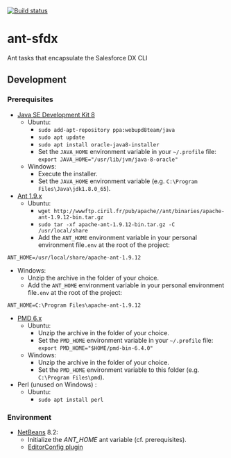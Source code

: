 [![Build status](https://travis-ci.org/mcartoixa/ant-sfdx.svg?branch=master)](https://travis-ci.org/mcartoixa/ant-sfdx)
# ant-sfdx
Ant tasks that encapsulate the Salesforce DX CLI

## Development

### Prerequisites
* [Java SE Development Kit 8](http://www.oracle.com/technetwork/java/javase/downloads/jdk8-downloads-2133151.html)
  * Ubuntu:
    * `sudo add-apt-repository ppa:webupd8team/java`
    * `sudo apt update`
    * `sudo apt install oracle-java8-installer`
    * Set the `JAVA_HOME` environment variable in your `~/.profile` file: `export JAVA_HOME="/usr/lib/jvm/java-8-oracle"`
  * Windows:
    * Execute the installer.
    * Set the `JAVA_HOME` environment variable (e.g. `C:\Program Files\Java\jdk1.8.0_65`).
* [Ant 1.9.x](https://ant.apache.org/manual/install.html)
  * Ubuntu:
    * `wget http://wwwftp.ciril.fr/pub/apache//ant/binaries/apache-ant-1.9.12-bin.tar.gz`
    * `sudo tar -xf apache-ant-1.9.12-bin.tar.gz -C /usr/local/share`
    * Add the `ANT_HOME` environment variable in your personal environment file`.env` at the root of the project:
```
ANT_HOME=/usr/local/share/apache-ant-1.9.12
```
  * Windows:
    * Unzip the archive in the folder of your choice.
    * Add the `ANT_HOME` environment variable in your personal environment file`.env` at the root of the project:
```
ANT_HOME=C:\Program Files\apache-ant-1.9.12
```
* [PMD 6.x](https://pmd.github.io/pmd-6.4.0/pmd_userdocs_getting_started.html)
  * Ubuntu:
    * Unzip the archive in the folder of your choice.
    * Set the `PMD_HOME` environment variable in your `~/.profile` file: `export PMD_HOME="$HOME/pmd-bin-6.4.0"`
  * Windows:
    * Unzip the archive in the folder of your choice.
    * Set the `PMD_HOME` environment variable to this folder (e.g. `C:\Program Files\pmd`).
* Perl (unused on Windows) :
  * Ubuntu:
    * `sudo apt install perl`

### Environment
* [NetBeans](https://netbeans.org/downloads/) 8.2:
  * Initialize the *ANT_HOME* ant variable (cf. prerequisites).
  * [EditorConfig plugin](https://github.com/welovecoding/editorconfig-netbeans)
